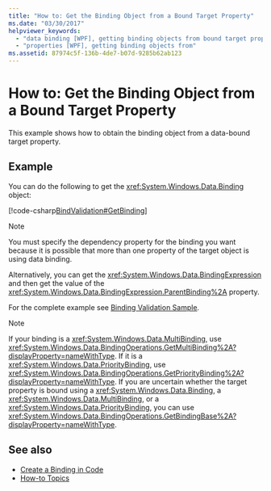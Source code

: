 ```yaml
---
title: "How to: Get the Binding Object from a Bound Target Property"
ms.date: "03/30/2017"
helpviewer_keywords:
  - "data binding [WPF], getting binding objects from bound target properties"
  - "properties [WPF], getting binding objects from"
ms.assetid: 87974c5f-136b-4de7-b07d-9285b62ab123
---
```

# How to: Get the Binding Object from a Bound Target Property
This example shows how to obtain the binding object from a data-bound target property.

## Example
 You can do the following to get the <xref:System.Windows.Data.Binding> object:

 [!code-csharp[BindValidation#GetBinding](~/samples/snippets/csharp/VS_Snippets_Wpf/BindValidation/CSharp/Window1.xaml.cs#getbinding)]

> [!NOTE]
> You must specify the dependency property for the binding you want because it is possible that more than one property of the target object is using data binding.

 Alternatively, you can get the <xref:System.Windows.Data.BindingExpression> and then get the value of the <xref:System.Windows.Data.BindingExpression.ParentBinding%2A> property.

 For the complete example see [Binding Validation Sample](https://github.com/Microsoft/WPF-Samples/tree/master/Data%20Binding/BindValidation).

> [!NOTE]
> If your binding is a <xref:System.Windows.Data.MultiBinding>, use <xref:System.Windows.Data.BindingOperations.GetMultiBinding%2A?displayProperty=nameWithType>. If it is a <xref:System.Windows.Data.PriorityBinding>, use <xref:System.Windows.Data.BindingOperations.GetPriorityBinding%2A?displayProperty=nameWithType>. If you are uncertain whether the target property is bound using a <xref:System.Windows.Data.Binding>, a <xref:System.Windows.Data.MultiBinding>, or a <xref:System.Windows.Data.PriorityBinding>, you can use <xref:System.Windows.Data.BindingOperations.GetBindingBase%2A?displayProperty=nameWithType>.

## See also

- [Create a Binding in Code](how-to-create-a-binding-in-code.md)
- [How-to Topics](data-binding-how-to-topics.md)
